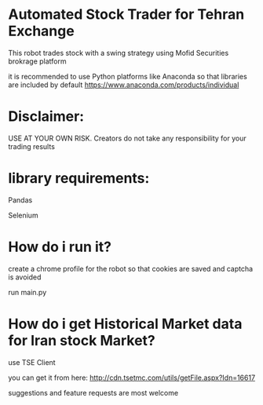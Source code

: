 # Automated Stock Trader for Tehran Exchange
This robot trades stock with a swing strategy using Mofid Securities brokrage platform

it is recommended to use Python platforms like Anaconda so that libraries are included by default
https://www.anaconda.com/products/individual
# Disclaimer: 
USE AT YOUR OWN RISK. Creators do not take any responsibility for your trading results

# library requirements:
Pandas

Selenium

# How do i run it?
create a chrome profile for the robot so that cookies are saved and captcha is avoided

run main.py

# How do i get Historical Market data for Iran stock Market?
use TSE Client

you can get it from here:
http://cdn.tsetmc.com/utils/getFile.aspx?Idn=16617



suggestions and feature requests are most welcome
